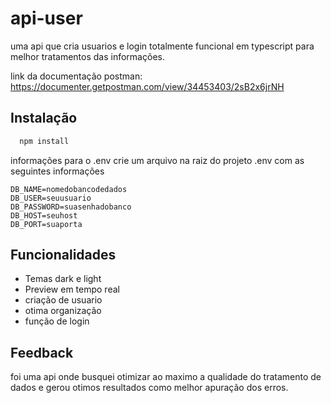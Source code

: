 
# api-user

uma api que cria usuarios e login totalmente funcional em typescript para melhor tratamentos das informações.

 link da documentação postman:
https://documenter.getpostman.com/view/34453403/2sB2x6jrNH


## Instalação


```bash
  npm install
```

informações para o .env
crie um arquivo na raiz do projeto .env com as seguintes informações

```
DB_NAME=nomedobancodedados
DB_USER=seuusuario
DB_PASSWORD=suasenhadobanco
DB_HOST=seuhost
DB_PORT=suaporta
```
## Funcionalidades

- Temas dark e light
- Preview em tempo real
- criação de usuario
- otima organização
- função de login


## Feedback
foi uma api onde busquei otimizar ao maximo a qualidade do tratamento de dados e gerou otimos resultados como melhor apuração dos erros.
